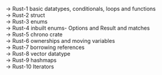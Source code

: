 -> Rust-1 basic datatypes, conditionals, loops and functions<br>
-> Rust-2 struct<br>
-> Rust-3 enums <br>
-> Rust-4 inbuilt enums- Options and Result and matches<br>
-> Rust-5 chrono crate <br>
-> Rust-6 ownerships and moving variables<br>
-> Rust-7 borrowing references <br>
-> Rust-8 vector datatype <br>
-> Rust-9 hashmaps <br>
-> Rust-10 Iterators
